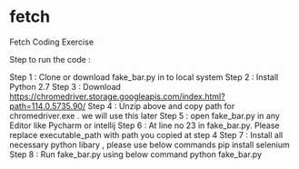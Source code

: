 # fetch
Fetch Coding Exercise

Step to run the code :

Step 1 : Clone or download fake_bar.py in to local system
Step 2 : Install Python 2.7
Step 3 : Download https://chromedriver.storage.googleapis.com/index.html?path=114.0.5735.90/ 
Step 4 : Unzip above and copy path for chromedriver.exe . we will use this later
Step 5 : open fake_bar.py in any Editor like Pycharm or intellij
Step 6 : At line no 23 in fake_bar.py. Please replace executable_path with path you copied at step 4
Step 7 : Install all necessary python libary , please use below commands
pip install selenium
Step 8 : Run fake_bar.py using below command
python fake_bar.py
